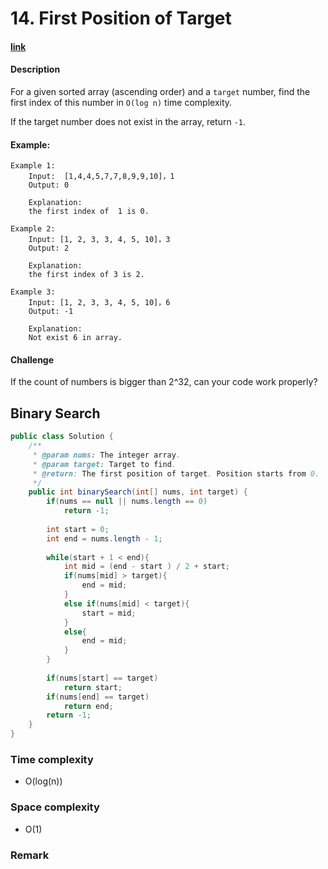 # 14. First Position of Target

#### [link](https://www.lintcode.com/problem/first-position-of-target/description)

#### Description
For a given sorted array (ascending order) and a `target` number, find the first index of this number in `O(log n)` time complexity.

If the target number does not exist in the array, return `-1`.

#### Example:
```
Example 1:
	Input:  [1,4,4,5,7,7,8,9,9,10]，1
	Output: 0
	
	Explanation: 
	the first index of  1 is 0.

Example 2:
	Input: [1, 2, 3, 3, 4, 5, 10]，3
	Output: 2
	
	Explanation: 
	the first index of 3 is 2.

Example 3:
	Input: [1, 2, 3, 3, 4, 5, 10]，6
	Output: -1
	
	Explanation: 
	Not exist 6 in array.
```

#### Challenge
If the count of numbers is bigger than 2^32, can your code work properly?

## Binary Search
```java
public class Solution {
    /**
     * @param nums: The integer array.
     * @param target: Target to find.
     * @return: The first position of target. Position starts from 0.
     */
    public int binarySearch(int[] nums, int target) {
        if(nums == null || nums.length == 0)
            return -1;
            
        int start = 0;
        int end = nums.length - 1;
        
        while(start + 1 < end){
            int mid = (end - start ) / 2 + start;
            if(nums[mid] > target){
                end = mid;
            }
            else if(nums[mid] < target){
                start = mid;
            }
            else{
                end = mid;
            }
        }
        
        if(nums[start] == target)
            return start;
        if(nums[end] == target)
            return end;
        return -1;
    }
}
```
### Time complexity
* O(log(n))
### Space complexity
* O(1)
### Remark